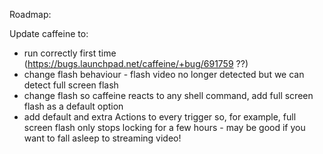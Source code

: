 Roadmap:

Update caffeine to:
* run correctly first time (https://bugs.launchpad.net/caffeine/+bug/691759 ??)
* change flash behaviour - flash video no longer detected but we can detect full screen flash
* change flash so caffeine reacts to any shell command, add full screen flash as a default option
* add default and extra Actions to every trigger so, for example, full screen flash only stops locking for a few hours - may be good if you want to fall asleep to streaming video!

